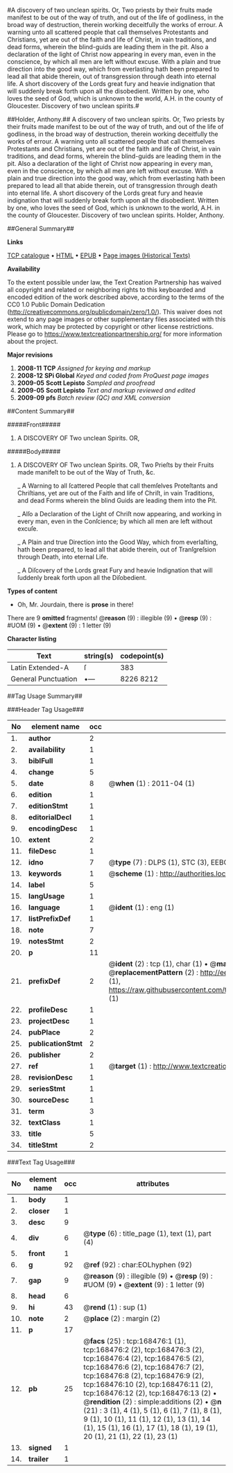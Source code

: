 #A discovery of two unclean spirits. Or, Two priests by their fruits made manifest to be out of the way of truth, and out of the life of godliness, in the broad way of destruction, therein working deceitfully the works of errour. A warning unto all scattered people that call themselves Protestants and Christians, yet are out of the faith and life of Christ, in vain traditions, and dead forms, wherein the blind-guids are leading them in the pit. Also a declaration of the light of Christ now appearing in every man, even in the conscience, by which all men are left without excuse. With a plain and true direction into the good way, which from everlasting hath been prepared to lead all that abide therein, out of transgression through death into eternal life. A short discovery of the Lords great fury and heavie indignation that will suddenly break forth upon all the disobedient. Written by one, who loves the seed of God, which is unknown to the world, A.H. in the county of Gloucester. Discovery of two unclean spirits.#

##Holder, Anthony.##
A discovery of two unclean spirits. Or, Two priests by their fruits made manifest to be out of the way of truth, and out of the life of godliness, in the broad way of destruction, therein working deceitfully the works of errour. A warning unto all scattered people that call themselves Protestants and Christians, yet are out of the faith and life of Christ, in vain traditions, and dead forms, wherein the blind-guids are leading them in the pit. Also a declaration of the light of Christ now appearing in every man, even in the conscience, by which all men are left without excuse. With a plain and true direction into the good way, which from everlasting hath been prepared to lead all that abide therein, out of transgression through death into eternal life. A short discovery of the Lords great fury and heavie indignation that will suddenly break forth upon all the disobedient. Written by one, who loves the seed of God, which is unknown to the world, A.H. in the county of Gloucester.
Discovery of two unclean spirits.
Holder, Anthony.

##General Summary##

**Links**

[TCP catalogue](http://www.ota.ox.ac.uk/tcp/)  • 
[HTML](http://tei.it.ox.ac.uk/tcp/Texts-HTML/free/A86/A86445.html)  • 
[EPUB](http://tei.it.ox.ac.uk/tcp/Texts-EPUB/free/A86/A86445.epub) • 
[Page images (Historical Texts)](https://historicaltexts.jisc.ac.uk/eebo-99866547e)

**Availability**

To the extent possible under law, the Text Creation Partnership has waived all copyright and related or neighboring rights to this keyboarded and encoded edition of the work described above, according to the terms of the CC0 1.0 Public Domain Dedication (http://creativecommons.org/publicdomain/zero/1.0/). This waiver does not extend to any page images or other supplementary files associated with this work, which may be protected by copyright or other license restrictions. Please go to https://www.textcreationpartnership.org/ for more information about the project.

**Major revisions**

1. __2008-11__ __TCP__ *Assigned for keying and markup*
1. __2008-12__ __SPi Global__ *Keyed and coded from ProQuest page images*
1. __2009-05__ __Scott Lepisto__ *Sampled and proofread*
1. __2009-05__ __Scott Lepisto__ *Text and markup reviewed and edited*
1. __2009-09__ __pfs__ *Batch review (QC) and XML conversion*

##Content Summary##

#####Front#####

1. A DISCOVERY OF Two unclean Spirits. OR,

#####Body#####

1. A DISCOVERY OF Two unclean Spirits. OR, Two Prieſts by their Fruits made manifeſt to be out of the Way of Truth, &c.

    _ A Warning to all ſcattered People that call themſelves Proteſtants and Chriſtians, yet are out of the Faith and life of Chriſt, in vain Traditions, and dead Forms wherein the blind Guids are leading them into the Pit.

    _ Alſo a Declaration of the Light of Chriſt now appearing, and working in every man, even in the Conſcience; by which all men are left without excuſe.

    _ A Plain and true Direction into the Good Way, which from everlaſting, hath been prepared, to lead all that abide therein, out of Tranſgreſsion through Death, into eternal Life.

    _ A Diſcovery of the Lords great Fury and heavie Indignation that will ſuddenly break forth upon all the Diſobedient.

**Types of content**

  * Oh, Mr. Jourdain, there is **prose** in there!

There are 9 **omitted** fragments! 
 @__reason__ (9) : illegible (9)  •  @__resp__ (9) : #UOM (9)  •  @__extent__ (9) : 1 letter (9)

**Character listing**


|Text|string(s)|codepoint(s)|
|---|---|---|
|Latin Extended-A|ſ|383|
|General Punctuation|•—|8226 8212|

##Tag Usage Summary##

###Header Tag Usage###

|No|element name|occ|attributes|
|---|---|---|---|
|1.|__author__|2||
|2.|__availability__|1||
|3.|__biblFull__|1||
|4.|__change__|5||
|5.|__date__|8| @__when__ (1) : 2011-04 (1)|
|6.|__edition__|1||
|7.|__editionStmt__|1||
|8.|__editorialDecl__|1||
|9.|__encodingDesc__|1||
|10.|__extent__|2||
|11.|__fileDesc__|1||
|12.|__idno__|7| @__type__ (7) : DLPS (1), STC (3), EEBO-CITATION (1), PROQUEST (1), VID (1)|
|13.|__keywords__|1| @__scheme__ (1) : http://authorities.loc.gov/ (1)|
|14.|__label__|5||
|15.|__langUsage__|1||
|16.|__language__|1| @__ident__ (1) : eng (1)|
|17.|__listPrefixDef__|1||
|18.|__note__|7||
|19.|__notesStmt__|2||
|20.|__p__|11||
|21.|__prefixDef__|2| @__ident__ (2) : tcp (1), char (1)  •  @__matchPattern__ (2) : ([0-9\-]+):([0-9IVX]+) (1), (.+) (1)  •  @__replacementPattern__ (2) : http://eebo.chadwyck.com/downloadtiff?vid=$1&page=$2 (1), https://raw.githubusercontent.com/textcreationpartnership/Texts/master/tcpchars.xml#$1 (1)|
|22.|__profileDesc__|1||
|23.|__projectDesc__|1||
|24.|__pubPlace__|2||
|25.|__publicationStmt__|2||
|26.|__publisher__|2||
|27.|__ref__|1| @__target__ (1) : http://www.textcreationpartnership.org/docs/. (1)|
|28.|__revisionDesc__|1||
|29.|__seriesStmt__|1||
|30.|__sourceDesc__|1||
|31.|__term__|3||
|32.|__textClass__|1||
|33.|__title__|5||
|34.|__titleStmt__|2||


###Text Tag Usage###

|No|element name|occ|attributes|
|---|---|---|---|
|1.|__body__|1||
|2.|__closer__|1||
|3.|__desc__|9||
|4.|__div__|6| @__type__ (6) : title_page (1), text (1), part (4)|
|5.|__front__|1||
|6.|__g__|92| @__ref__ (92) : char:EOLhyphen (92)|
|7.|__gap__|9| @__reason__ (9) : illegible (9)  •  @__resp__ (9) : #UOM (9)  •  @__extent__ (9) : 1 letter (9)|
|8.|__head__|6||
|9.|__hi__|43| @__rend__ (1) : sup (1)|
|10.|__note__|2| @__place__ (2) : margin (2)|
|11.|__p__|17||
|12.|__pb__|25| @__facs__ (25) : tcp:168476:1 (1), tcp:168476:2 (2), tcp:168476:3 (2), tcp:168476:4 (2), tcp:168476:5 (2), tcp:168476:6 (2), tcp:168476:7 (2), tcp:168476:8 (2), tcp:168476:9 (2), tcp:168476:10 (2), tcp:168476:11 (2), tcp:168476:12 (2), tcp:168476:13 (2)  •  @__rendition__ (2) : simple:additions (2)  •  @__n__ (21) : 3 (1), 4 (1), 5 (1), 6 (1), 7 (1), 8 (1), 9 (1), 10 (1), 11 (1), 12 (1), 13 (1), 14 (1), 15 (1), 16 (1), 17 (1), 18 (1), 19 (1), 20 (1), 21 (1), 22 (1), 23 (1)|
|13.|__signed__|1||
|14.|__trailer__|1||
